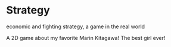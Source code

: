 # Strategy
economic and fighting strategy, a game in the real world

A 2D game about my favorite Marin Kitagawa!
The best girl ever!
